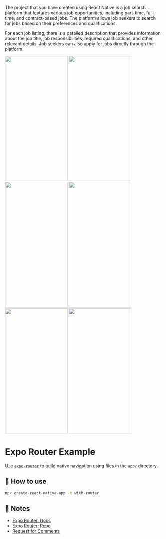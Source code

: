 The project that you have created using React Native is a job search platform that features various job opportunities, including part-time, full-time, and contract-based jobs. The platform allows job seekers to search for jobs based on their preferences and qualifications.

For each job listing, there is a detailed description that provides information about the job title, job responsibilities, required qualifications, and other relevant details. Job seekers can also apply for jobs directly through the platform.

<img src="https://user-images.githubusercontent.com/97445793/226334267-f4363750-17ba-46d1-b8d2-45cde0ceab1e.jpeg" width="200" height="400" />

<img src="https://user-images.githubusercontent.com/97445793/226334290-cfc9f53e-b1fa-4265-a887-7f0f07d7aba7.jpeg" width="200" height="400" />

<img src="https://user-images.githubusercontent.com/97445793/226334311-e0e66c21-8711-427e-ac34-eab928cbb246.jpeg" width="200" height="400" />

<img src="https://user-images.githubusercontent.com/97445793/226334332-dafc12d6-bdc0-42ba-bd53-d18728cfb0c3.jpeg" width="200" height="400" />

<img src="https://user-images.githubusercontent.com/97445793/226334372-95bb526e-f783-4189-8ea5-0be1af4fa912.jpeg" width="200" height="400" />

<img src="https://user-images.githubusercontent.com/97445793/226334363-12aaa4ec-c768-43d9-8e69-2b624bf3247b.jpeg" width="200" height="400" />




# Expo Router Example

Use [`expo-router`](https://expo.github.io/router) to build native navigation using files in the `app/` directory.

## 🚀 How to use

```sh
npx create-react-native-app -t with-router
```

## 📝 Notes

- [Expo Router: Docs](https://expo.github.io/router)
- [Expo Router: Repo](https://github.com/expo/router)
- [Request for Comments](https://github.com/expo/router/discussions/1)
